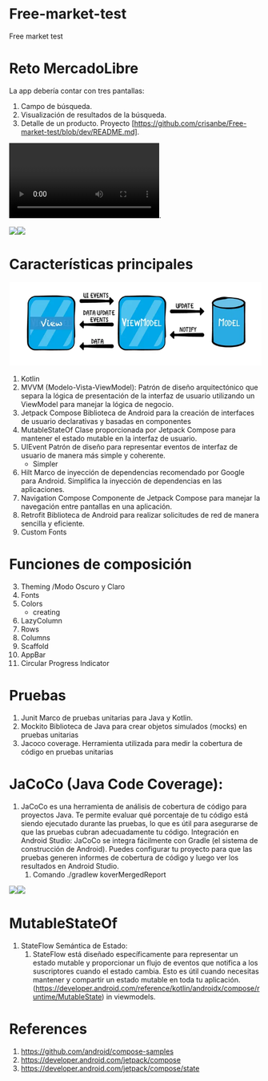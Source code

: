 # Free-market-test
Free market test

# Reto MercadoLibre
La app debería contar con tres pantallas:
1. Campo de búsqueda.
2. Visualización de resultados de la búsqueda.
3. Detalle de un producto.
Proyecto
[https://github.com/crisanbe/Free-market-test/blob/dev/README.md].

![](https://i.imgur.com/FjP49sn.mp4).

![](https://i.imgur.com/hs6r85i.png)![](https://i.imgur.com/T94R9Lw.png)

# Características principales
![img.png](img.png)
1. Kotlin
1. MVVM (Modelo-Vista-ViewModel): Patrón de diseño arquitectónico que separa la lógica de presentación de la interfaz de usuario utilizando un ViewModel para manejar la lógica de negocio.
1. Jetpack Compose Biblioteca de Android para la creación de interfaces de usuario declarativas y basadas en componentes
1. MutableStateOf Clase proporcionada por Jetpack Compose para mantener el estado mutable en la interfaz de usuario.
1. UIEvent Patrón de diseño para representar eventos de interfaz de usuario de manera más simple y coherente.
    - Simpler
1. Hilt Marco de inyección de dependencias recomendado por Google para Android. Simplifica la inyección de dependencias en las aplicaciones.
1. Navigation Compose Componente de Jetpack Compose para manejar la navegación entre pantallas en una aplicación.
1. Retrofit Biblioteca de Android para realizar solicitudes de red de manera sencilla y eficiente.
1. Custom Fonts

# Funciones de composición

3. Theming /Modo Oscuro y Claro
4. Fonts
5. Colors
    - creating
7. LazyColumn
8. Rows
9. Columns
10. Scaffold
11. AppBar
12. Circular Progress Indicator

# Pruebas
1. Junit Marco de pruebas unitarias para Java y Kotlin.
2. Mockito Biblioteca de Java para crear objetos simulados (mocks) en pruebas unitarias
3. Jacoco coverage. Herramienta utilizada para medir la cobertura de código en pruebas unitarias

# JaCoCo (Java Code Coverage):
1. JaCoCo es una herramienta de análisis de cobertura de código para proyectos Java. Te permite evaluar qué porcentaje de tu código está siendo ejecutado durante las pruebas, lo que es útil para asegurarse de que las pruebas cubran adecuadamente tu código.
   Integración en Android Studio:
   JaCoCo se integra fácilmente con Gradle (el sistema de construcción de Android).
   Puedes configurar tu proyecto para que las pruebas generen informes de cobertura de código y luego ver los resultados en Android Studio.
    1. Comando ./gradlew koverMergedReport

![](https://i.imgur.com/WdP9C2Z.png)![](https://i.imgur.com/namAlVt.png)

#  MutableStateOf
1. StateFlow Semántica de Estado:
    1. StateFlow  está diseñado específicamente para representar un estado mutable y proporcionar un flujo de eventos que notifica a los suscriptores cuando el estado cambia. Esto es útil cuando necesitas mantener y compartir un estado mutable en toda tu aplicación. (https://developer.android.com/reference/kotlin/androidx/compose/runtime/MutableState) in viewmodels.

# References
1. https://github.com/android/compose-samples
1. https://developer.android.com/jetpack/compose
1. https://developer.android.com/jetpack/compose/state

